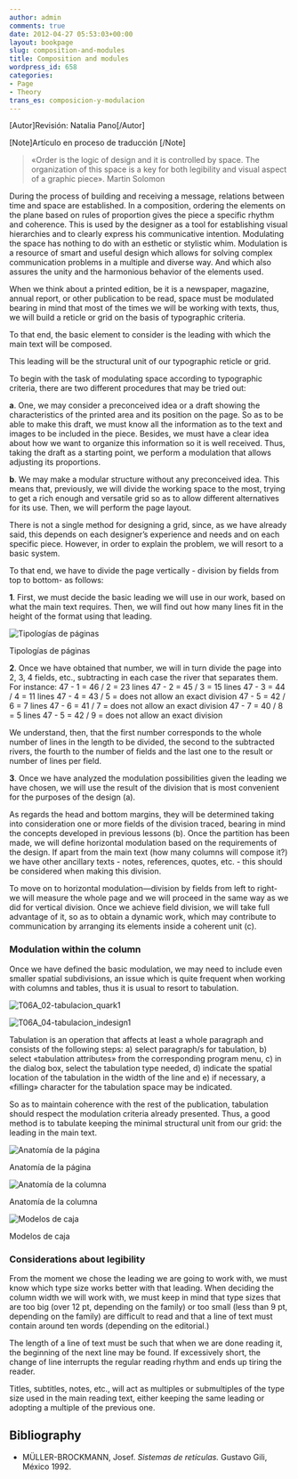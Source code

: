 ```yaml
---
author: admin
comments: true
date: 2012-04-27 05:53:03+00:00
layout: bookpage
slug: composition-and-modules
title: Composition and modules
wordpress_id: 658
categories:
- Page
- Theory
trans_es: composicion-y-modulacion
---
```


[Autor]Revisión: Natalia Pano[/Autor]

[Note]Artículo en proceso de traducción [/Note]



> «Order is the logic of design and it is controlled by space. The organization of this space is a key for both legibility and visual aspect of a graphic piece». Martin Solomon


During the process of building and receiving a message, relations between time and space are established.  In a composition, ordering the elements on the plane based on rules of proportion gives the piece a specific rhythm and coherence. This is used by the designer as a tool for establishing visual hierarchies and to clearly express his communicative intention.  Modulating the space has nothing to do with an esthetic or stylistic whim. Modulation is a resource of smart and useful design which allows for solving complex communication problems in a multiple and diverse way. And which also assures the unity and the harmonious behavior of the elements used. 

When we think about a printed edition, be it is a newspaper, magazine, annual report, or other publication to be read, space must be modulated bearing in mind that most of the times we will be working with texts, thus, we will build a reticle or grid on the basis of typographic criteria. 

To that end, the basic element to consider is the leading with which the main text will be composed. 

This leading will be the structural unit of our typographic reticle or grid.  

To begin with the task of modulating space according to typographic criteria, there are two different procedures that may be tried out:

**a**. One, we may consider a preconceived idea or a draft showing the characteristics of the printed area and its position on the page. So as to be able to make this draft, we must know all the information as to the text and images to be included in the piece. Besides, we must have a clear idea about how we want to organize this information so it is well received. Thus, taking the draft as a starting point, we perform a modulation that allows adjusting its proportions.

**b**. We may make a modular structure without any preconceived idea. This means that, previously, we will divide the working space to the most, trying to get a rich enough and versatile grid so as to allow different alternatives for its use. Then, we will perform the page layout.

There is not a single method for designing a grid, since, as we have already said, this depends on each designer’s experience and needs and on each specific piece. However, in order to explain the problem, we will resort to a basic system. 

To that end, we have to divide the page vertically - division by fields from top to bottom- as follows:

**1**. First, we must decide the basic leading we will use in our work, based on what the main text requires. Then, we will find out how many lines fit in the height of the format using that leading.

![Tipologías de páginas](/en-US/images/T06A_06-tipologias1.jpg)

Tipologías de páginas


**2**. Once we have obtained that number, we will in turn divide the page into 2, 3, 4 fields, etc., subtracting in each case the river that separates them. 
For instance: 
47 - 1 = 46 / 2 = 23 lines 
47 - 2 = 45 / 3 = 15 lines 
47 - 3 = 44 / 4 = 11 lines 
47 - 4 = 43 / 5 = does not allow an exact division 
47 - 5 = 42 / 6 = 7 lines 
47 - 6 = 41 / 7 = does not allow an exact division 
47 - 7 = 40 / 8 = 5 lines 
47 - 5 = 42 / 9 = does not allow an exact division

We understand, then, that the first number corresponds to the whole number of lines in the length to be divided, the second to the subtracted rivers, the fourth to the number of fields and the last one to the result or number of lines per field.

**3**. Once we have analyzed the modulation possibilities given the leading we have chosen, we will use the result of the division that is most convenient for the purposes of the design (a). 

As regards the head and bottom margins, they will be determined taking into consideration one or more fields of the division traced, bearing in mind the concepts developed in previous lessons (b). Once the partition has been made, we will define horizontal modulation based on the requirements of the design. If apart from the main text (how many columns will compose it?) we have other ancillary texts - notes, references, quotes, etc. - this should be considered when making this division. 

To move on to horizontal modulation—division by fields from left to right- we will measure the whole page and we will proceed in the same way as we did for vertical division. Once we achieve field division, we will take full advantage of it, so as to obtain a dynamic work, which may contribute to communication by arranging its elements inside a coherent unit (c).



### Modulation within the column


Once we have defined the basic modulation, we may need to include even smaller spatial subdivisions, an issue which is quite frequent when working with columns and tables, thus it is usual to resort to tabulation. 

![T06A_02-tabulacion_quark1](/en-US/images/T06A_02-tabulacion_quark1.jpg)

![T06A_04-tabulacion_indesign1](/en-US/images/T06A_04-tabulacion_indesign1.jpg)


Tabulation is an operation that affects at least a whole paragraph and consists of the following steps: a) select paragraph/s for  tabulation, b) select «tabulation attributes» from the corresponding program menu, c) in the dialog box, select the tabulation type needed, d) indicate the spatial location of the tabulation in the width of the line and e) if necessary, a «filling» character for the tabulation space may be indicated. 

So as to maintain coherence with the rest of the publication, tabulation should respect the modulation criteria already presented. Thus, a good method is to tabulate keeping the minimal structural unit from our grid: the leading in the main text.

![Anatomía de la página](/en-US/images/T06A_05-anatomia1.jpg)

Anatomía de la página

![Anatomía de la columna](/en-US/images/T06A_09-caja-columna1.jpg)

Anatomía de la columna

![Modelos de caja](/en-US/images/T06A_08-modelos_de_caja1.jpg)

Modelos de caja



### Considerations about legibility


From the moment we chose the leading we are going to work with, we must know which type size works better with that leading. When deciding the column width we will work with, we must keep in mind that type sizes that are too big (over 12 pt, depending on the family) or too small (less than 9 pt, depending on the family) are difficult to read and that a line of text must contain around ten words (depending on the editorial.) 

The length of a line of text must be such that when we are done reading it, the beginning of the next line may be found. If excessively short, the change of line interrupts the regular reading rhythm and ends up tiring the reader. 

Titles, subtitles, notes, etc., will act as multiples or submultiples of the type size used in the main reading text, either keeping the same leading or adopting a multiple of the previous one.

## Bibliography



	
  * MÜLLER-BROCKMANN, Josef. _Sistemas de retículas._ Gustavo Gili, México 1992.



